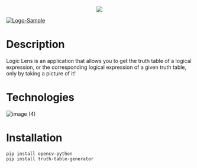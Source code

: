 <div align="center" >
<img align="center"  src="https://github.com/yousefosama654/Logic-Lens/assets/LogoSample.png">
</div>

<a align="center" href="https://imgbb.com/"><img align="center" src="https://i.ibb.co/Ykc79yZ/Logo-Sample.png" alt="Logo-Sample" border="0" /></a>


# Description

Logic Lens is an application that allows you to get the truth table of a logical expression, or the corresponding logical expression of a given truth table, only by taking a picture of it! 

# Technologies
![image (4)](https://github.com/yousefosama654/Logic-Lens/assets/93356614/6fff1284-2d4d-430d-ba4c-4f15e1274295)



# Installation

```
pip install opencv-python
pip install truth-table-generator
```

